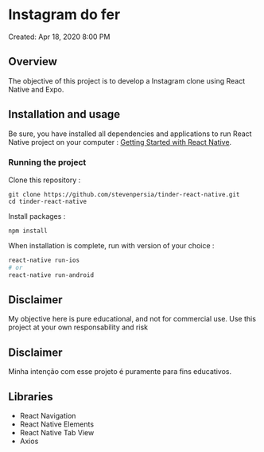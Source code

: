 # Instagram do fer

Created: Apr 18, 2020 8:00 PM

## Overview

The objective of this project is to develop a Instagram clone using React Native and Expo.

## Installation and usage

Be sure, you have installed all dependencies and applications to run React Native project on your computer : [Getting Started with React Native](https://facebook.github.io/react-native/docs/getting-started).

### Running the project

Clone this repository :

```
git clone https://github.com/stevenpersia/tinder-react-native.git
cd tinder-react-native
```

Install packages :

```
npm install
```

When installation is complete, run with version of your choice :

```bash
react-native run-ios
# or
react-native run-android
```


## Disclaimer

My objective here is pure educational, and not for commercial use. Use this project at your own responsability and risk


## Disclaimer

Minha intenção com esse projeto é puramente para fins educativos.

## Libraries

- React Navigation
- React Native Elements
- React Native Tab View
- Axios
